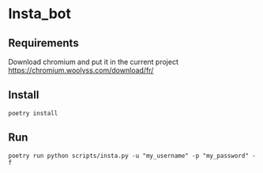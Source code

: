 # Insta_bot

## Requirements 
Download chromium and put it in the current project
https://chromium.woolyss.com/download/fr/

## Install 
```shell
poetry install
```

## Run
```shell
poetry run python scripts/insta.py -u "my_username" -p "my_password" -f
``` 